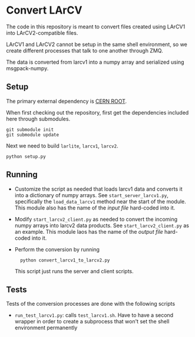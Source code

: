 # Convert LArCV

The code in this repository is meant to convert files created using LArCV1 into LArCV2-compatible files.

LArCV1 and LArCV2 cannot be setup in the same shell environment, so we create different
processes that talk to one another through ZMQ.

The data is converted from larcv1 into a numpy array and serialized using msgpack-numpy.

## Setup

The primary external dependency is [CERN ROOT](https://github.com/root-project/root).

When first checking out the repository, first get the dependencies included here through
submodules.

    git submodule init
    git submodule update

Next we need to build `larlite`, `larcv1`, `larcv2`.

    python setup.py


## Running

* Customize the script as needed that loads larcv1 data and converts it into a dictionary of numpy arrays.
  See `start_server_larcv1.py`, specifically the `load_data_larcv1` method near the start of the module.
  This module also has the name of the *input file* hard-coded into it.

* Modify `start_larcv2_client.py` as needed to convert the incoming numpy arrays into larcv2 data products.
  See `start_larcv2_client.py` as an example.
  This module laos has the name of the *output file* hard-coded into it.
  
* Perform the conversion by running

        python convert_larcv1_to_larcv2.py

  This script just runs the server and client scripts.

## Tests

Tests of the conversion processes are done with the following scripts

* `run_test_larcv1.py`: calls `test_larcv1.sh`. Have to have a second wrapper in order to create a subprocess that won't set the shell environment permanently


